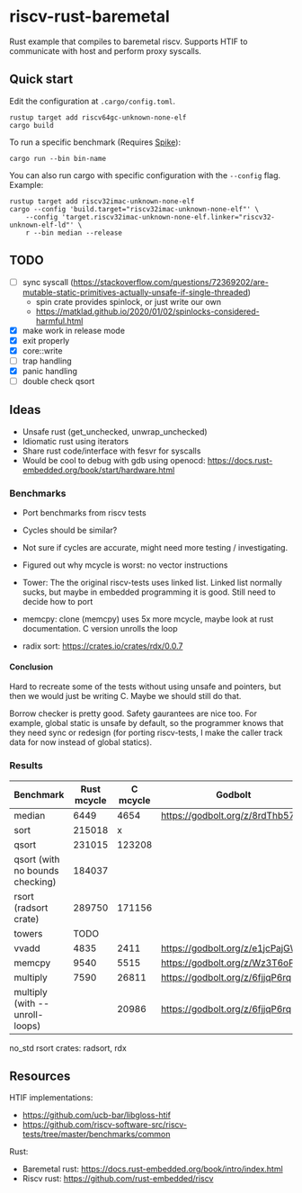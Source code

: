 # riscv-rust-baremetal
Rust example that compiles to baremetal riscv. Supports HTIF to communicate with host and perform proxy syscalls.

## Quick start
Edit the configuration at `.cargo/config.toml`.
```
rustup target add riscv64gc-unknown-none-elf
cargo build
```

To run a specific benchmark (Requires [Spike](https://github.com/riscv-software-src/riscv-isa-sim)):
```
cargo run --bin bin-name
```

You can also run cargo with specific configuration with the `--config` flag. Example:
```
rustup target add riscv32imac-unknown-none-elf
cargo --config 'build.target="riscv32imac-unknown-none-elf"' \
    --config 'target.riscv32imac-unknown-none-elf.linker="riscv32-unknown-elf-ld"' \
    r --bin median --release
```
## TODO
- [ ] sync syscall (https://stackoverflow.com/questions/72369202/are-mutable-static-primitives-actually-unsafe-if-single-threaded)
    - spin crate provides spinlock, or just write our own
    - https://matklad.github.io/2020/01/02/spinlocks-considered-harmful.html
- [x] make work in release mode
- [x] exit properly
- [x] core::write
- [ ] trap handling
- [x] panic handling
- [ ] double check qsort

## Ideas
- Unsafe rust (get_unchecked, unwrap_unchecked)
- Idiomatic rust using iterators
- Share rust code/interface with fesvr for syscalls
- Would be cool to debug with gdb using openocd: https://docs.rust-embedded.org/book/start/hardware.html

### Benchmarks
- Port benchmarks from riscv tests
- Cycles should be similar?
- Not sure if cycles are accurate, might need more testing / investigating.
- Figured out why mcycle is worst: no vector instructions

- Tower: The the original riscv-tests uses linked list. Linked list normally sucks, but maybe in embedded programming it is good. Still need to decide how to port
- memcpy: clone (memcpy) uses 5x more mcycle, maybe look at rust documentation. C version unrolls the loop
- radix sort: https://crates.io/crates/rdx/0.0.7

#### Conclusion
Hard to recreate some of the tests without using unsafe and pointers, but then we would just be writing C. Maybe we should still do that.

Borrow checker is pretty good. Safety gaurantees are nice too. For example, global static is unsafe by default, so the programmer knows that they need sync or redesign (for porting riscv-tests, I make the caller track data for now instead of global statics).

### Results
| Benchmark                        | Rust mcycle | C mcycle | Godbolt                         |
|----------------------------------|-------------|----------|---------------------------------|
| median                           | 6449        | 4654     | https://godbolt.org/z/8rdThb57a |
| sort                             | 215018      | x        |                                 |
| qsort                            | 231015      | 123208   |                                 |
| qsort (with no bounds checking)  | 184037      |          |                                 |
| rsort (radsort crate)            | 289750      | 171156   |                                 |
| towers                           | TODO        |          |                                 |
| vvadd                            | 4835        | 2411     | https://godbolt.org/z/e1jcPajGW |
| memcpy                           | 9540        | 5515     | https://godbolt.org/z/Wz3T6oP96 |
| multiply                         | 7590        | 26811    | https://godbolt.org/z/6fjjqP6rq |
| multiply (with --unroll-loops)   |             | 20986    | https://godbolt.org/z/6fjjqP6rq |

no_std rsort crates: radsort, rdx

## Resources
HTIF implementations:
- https://github.com/ucb-bar/libgloss-htif
- https://github.com/riscv-software-src/riscv-tests/tree/master/benchmarks/common

Rust:
- Baremetal rust: https://docs.rust-embedded.org/book/intro/index.html
- Riscv rust: https://github.com/rust-embedded/riscv
